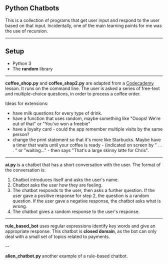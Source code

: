 ## Python Chatbots 

This is a collection of programs that get user input and respond to the user based on that input. Incidentally, one of the main learning points for me was the use of recursion.

---

## Setup
* Python 3
* The __random__ library

---

__coffee_shop.py__ and __coffee_shop2.py__ are adapted from a [Codecademy](https://www.codecademy.com) lesson. It runs on the command line. The user is asked a series of free-text and multiple-choice questions, in order to process a coffee order.

Ideas for extensions:
* have milk questions for every type of drink.
* have a function that uses random, maybe something like "Ooops! We're out of that" or "You've won a freebie"
* have a loyalty card - could the app remember multiple visits by the same person?
* change the print statement so that it's more like Starbucks. Maybe have a timer that waits until your coffee is ready - (indicated on screen by " . . . " or "waiting..." - then says "That's a large skinny latte for Chris".

---

__ai.py__  is a chatbot that has a short conversation with the user. The format of the conversation is:
1. Chatbot introduces itself and asks the user's name.
2. Chatbot asks the user how they are feeling.
3. The chatbot responds to the user, then asks a further question. If the user gave a positive response for step 2, the question is a random question. If the user gave a negative response, the chatbot asks what is wrong.
4. The chatbot gives a random response to the user's response. 

---

__rule_based_bot__ uses regular expressions identify key words and give an appropriate response. This chatbot is __closed domain__, as the bot can only deal with a small set of topics related to payments. 

-- 

__alien_chatbot.py__ another example of a rule-based chatbot.